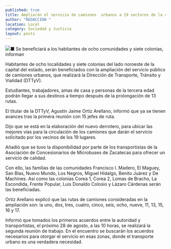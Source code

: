 ```yaml
---
published: true
title: Ampliarán el servicio de camiones  urbanos a 19 sectores de la capital
author: "REDACCION "
location: Local
category: Sociedad y Justicia
layout: posts
---
```


![](http://i.imgur.com/g6aSK9tm.jpg)■ Se beneficiará a los habitantes de ocho comunidades y siete colonias, informan

Habitantes de ocho localidades y siete colonias del lado noroeste de la capital del estado, serán beneficiados con la ampliación del servicio público de camiones urbanos, que realizará la Dirección de Transporte, Tránsito y Vialidad (DTTyV).

Estudiantes, trabajadores, amas de casa y personas de la tercera edad podrán llegar a sus destinos a tiempo después de la prolongación de 13 rutas.

El titular de la DTTyV, Agustín Jaime Ortiz Arellano, informó que ya se tienen avances tras la primera reunión con 15 jefes de ruta.

Dijo que se está en la elaboración del nuevo derrotero, para ubicar las mejores vías para la circulación de los camiones que darán el servicio solicitado por los vecinos de los 19 lugares.

Añadió que se tuvo la disponibilidad por parte de los transportistas de la Asociación de Concesionarios de Microbuses de Zacatecas para ofrecer un servicio de calidad.

Con ello, las familias de las comunidades Francisco I. Madero, El Maguey, San Blas, Nuevo Mundo, Los Negros, Miguel Hidalgo, Benito Juárez y De Machines. Así como las colonias Corea 1, Corea 2, Lomas de Bracho, La Escondida, Frente Popular, Luis Donaldo Colosio y Lázaro Cárdenas serán las beneficiadas.

Ortiz Arellano explicó que las rutas de camiones consideradas en la ampliación son: la uno, dos, tres, cuatro, cinco, seis, ocho, nueve, 11, 13, 15, 16 y 17.

Informó que tomados los primeros acuerdos entre la autoridad y transportistas, el próximo 28 de agosto, a las 10 horas, se realizará la segunda reunión de trabajo. En el encuentro se buscarán los acuerdos necesarios para otorgar el servicio en esas zonas, donde el transporte urbano es una verdadera necesidad.
